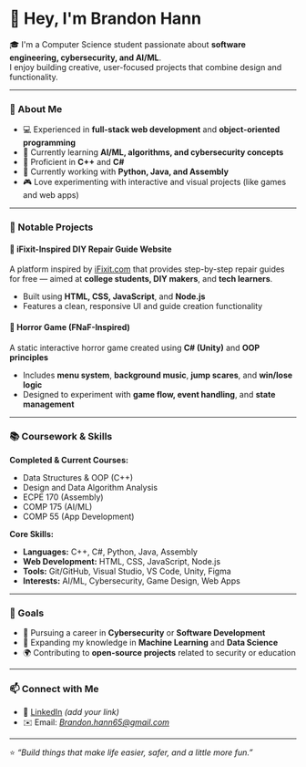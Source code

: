 # 👋 Hey, I'm Brandon Hann

🎓 I'm a Computer Science student passionate about **software engineering, cybersecurity, and AI/ML**.  
I enjoy building creative, user-focused projects that combine design and functionality.

---

### 🚀 About Me
- 💻 Experienced in **full-stack web development** and **object-oriented programming**
- 🌱 Currently learning **AI/ML, algorithms, and cybersecurity concepts**
- 🧠 Proficient in **C++** and **C#**  
- 🔧 Currently working with **Python, Java, and Assembly**
- 🎮 Love experimenting with interactive and visual projects (like games and web apps)

---

### 🧩 Notable Projects

#### 🔧 iFixit-Inspired DIY Repair Guide Website
A platform inspired by [iFixit.com](https://www.ifixit.com/) that provides step-by-step repair guides for free — aimed at **college students, DIY makers**, and **tech learners**.  
- Built using **HTML, CSS, JavaScript**, and **Node.js**
- Features a clean, responsive UI and guide creation functionality

#### 👻 Horror Game (FNaF-Inspired)
A static interactive horror game created using **C# (Unity)** and **OOP principles**  
- Includes **menu system**, **background music**, **jump scares**, and **win/lose logic**
- Designed to experiment with **game flow, event handling**, and **state management**

---

### 📚 Coursework & Skills
**Completed & Current Courses:**
- Data Structures & OOP (C++)
- Design and Data Algorithm Analysis
- ECPE 170 (Assembly)
- COMP 175 (AI/ML)
- COMP 55 (App Development)

**Core Skills:**
- **Languages:** C++, C#, Python, Java, Assembly
- **Web Development:** HTML, CSS, JavaScript, Node.js
- **Tools:** Git/GitHub, Visual Studio, VS Code, Unity, Figma
- **Interests:** AI/ML, Cybersecurity, Game Design, Web Apps

---

### 🧠 Goals
- 🔐 Pursuing a career in **Cybersecurity** or **Software Development**
- 🤖 Expanding my knowledge in **Machine Learning** and **Data Science**
- 🌍 Contributing to **open-source projects** related to security or education

---

### 📫 Connect with Me
- 💼 [LinkedIn](https://www.linkedin.com/in/brandon-hann-30030a388/) *(add your link)*
- ✉️ Email: *Brandon.hann65@gmail.com*

---
⭐️ *“Build things that make life easier, safer, and a little more fun.”*
